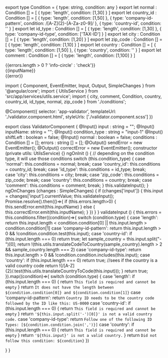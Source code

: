 


export type Condition = {
  type: string, 
  condition: any
}
export let normal : Condition [] = [
  {
      type: 'length', 
      condition: [1,30]
  }
]
export let country_id : Condition [] = [
  {
      type: 'length', 
      condition: [1,50]
  },
  {
      type: 'company-id-pattern', 
      condition: /[A-Z]{2}-[A-Za-z0-9]/
  }, 
  {
      type: 'country-id', 
      condition: ''
  }
]
export let id_type : Condition [] = [
  {
      type: 'length', 
      condition: [1,30]
  },
  {
      type: 'company-id-type', 
      condition: ['TAX-ID']
  }
]
export let city : Condition [] = [
  {
      type: 'length', 
      condition: [1,20]
  }
]
export let zip_code : Condition [] = [
  {
      type: 'length', 
      condition: [1,10]
  }
]
export let country : Condition [] = [
  {
      type: 'length', 
      condition: [1,50]
  },
  {
      type: 'country', 
      condition: ''
  }
]
export let comment : Condition [] = [
  {
      type: 'length', 
      condition: [1,100]
  }
]










<div class="validation-container" *ngIf="input.length > 0">
  <mat-icon class="validator-icon" [class.red]="errors.length>0" [class.green]="errors.length===0">
    {{errors.length > 0 ? 'info-circle' : 'check'}}
  </mat-icon>
  <div [class.left]="shiftLeft" class="tooltip-container" *ngIf="errors.length>0">
      <div class="tooltip-header">
          {{inputName}}
      </div>
      <div class="tooltip-errors">
          <div class="error" *ngFor="let error of errors">
              {{error}}
          </div>
      </div>
  </div>
</div>













import { Component, EventEmitter, Input, Output, SimpleChanges } from '@angular/core';
import { UtilsService } from 'src/app/services/utils.service';
import { city, comment, Condition, country, country_id, id_type, normal, zip_code } from './conditions';



@Component({
  selector: 'app-validator',
  templateUrl: './validator.component.html',
  styleUrls: ['./validator.component.scss']
})

export class ValidatorComponent {
  @Input() input : string = ""; 
  @Input() inputName: string = ""; 
  @Input() condition_type : string = "input-1"
  @Input() shiftLeft : boolean = false;
  @Input() normal : boolean = false;
  conditions : Condition [] = []; 
  errors : string [] = []; 
  @Output() sendError = new EventEmitter<string>();
  @Output() correctError = new EventEmitter<string>(); 
  constructor (private utils: UtilsService) {}
  ngOnInit () {
    // depending on the condition type, it will use those conditions 
    switch (this.condition_type) {
      case 'normal':
        this.conditions = normal; 
        break;
      case 'country_id': 
        this.conditions = country_id; 
        break; 
      case 'id_type': 
        this.conditions = id_type;
        break;  
      case 'city':
        this.conditions = city;
        break; 
      case 'zip_code': 
        this.conditions = zip_code; 
        break;
      case 'country':
        this.conditions = country;
        break;
      case 'comment': 
        this.conditions = comment;
        break;
    }
    this.validateInput(); 
  }
  ngOnChanges (changes : SimpleChanges) {
    if (changes['input']) {
      this.input = changes['input'].currentValue; 
      this.validateInput();
      Promise.resolve().then(()=>{
        if (this.errors.length>0) {
          this.sendError.emit(this.inputName)
        }
        else {
          this.correctError.emit(this.inputName); 
        }
      })
    }
  }
  validateInput () {
    this.errors = this.conditions.filter((condition)=>{
      switch (condition.type) {
        case 'length': 
          return this.input.length < condition.condition[0] || this.input.length > condition.condition[1]
        case 'company-id-pattern': 
          return this.input.length > 0 && !condition.condition.test(this.input); 
        case 'country-id':
          if (this.input.length === 0) return true;
          let sample_country = this.input.split("-")[0]; 
          return !(this.utils.translateCodeToCountry(sample_country).length > 2 && sample_country.length === 2)
        case 'company-id-type': 
          return this.input.length > 0 && !condition.condition.includes(this.input);
        case 'country': 
          if (this.input.length === 0) return true;
          //sees if the country is a valid country code
          return !(/[A-Z]{2}/.test(this.utils.translateCountryToCode(this.input)));
      }
      return true;
    }).map((condition)=>{
      switch (condition.type) {
        case 'length': 
          if (this.input.length === 0) {
            return `This field is required and cannot be empty`
          }
          return `It does not have the length between ${condition.condition[0]} and ${condition.condition[1]}`
        case 'company-id-pattern': 
          return `Country ID needs to be the country code followed by the ID like this: US-0000`
        case 'country-id':
          if (this.input.length === 0) {
            return `This field is required and cannot be empty`
          }
          return `'${this.input.split('-')[0]}' is not a valid country code.`
        case 'company-id-type': 
          return `Follow one of the following ID Types: [${condition.condition.join(',')}]`
        case 'country': 
          if (this.input.length === 0) {
            return `This field is required and cannot be empty`
          }
          return `'${this.input}' is not a valid country.`
      }
      return `Did not follow this condition: ${condition}`
    })

    
  }
}

